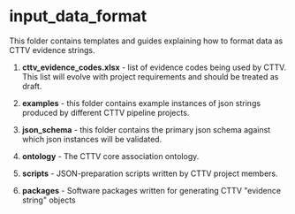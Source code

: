 input_data_format
=================
This folder contains templates and guides explaining how to format 
data as CTTV evidence strings.

1. **cttv_evidence_codes.xlsx**	- list of evidence codes being used by CTTV. This list will evolve with project requirements and should be treated as draft.

1. **examples**	- this folder contains example instances of json strings produced by different CTTV pipeline projects.

1. **json_schema** - this folder contains the primary json schema against which json instances will be validated.

1. **ontology** - The CTTV core association ontology.

1. **scripts** - JSON-preparation scripts written by CTTV project members.

1. **packages** - Software packages written for generating CTTV "evidence string" objects